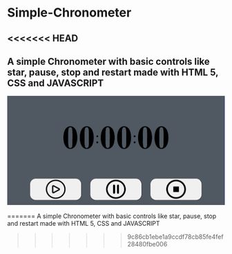 # Simple-Chronometer
<<<<<<< HEAD
---
A simple Chronometer with basic controls like star, pause, stop and restart made with HTML 5, CSS and JAVASCRIPT
---
![Interface img](/img/interface.png)


=======
A simple Chronometer with basic controls like star, pause, stop and restart made with HTML 5, CSS and JAVASCRIPT
>>>>>>> 9c86cb1ebe1a9ccdf78cb85fe4fef28480fbe006
